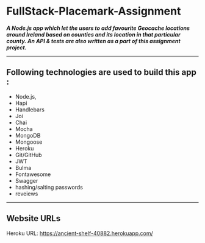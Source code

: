 # FullStack-Placemark-Assignment

***A Node.js app which let the users to add favourite Geocache locations around Ireland based on counties and its location in that particular county. An API & tests are also written as a part of this assignment project.***

---
## Following technologies are used to build this app :

- Node.js,
- Hapi
- Handlebars
- Joi
- Chai
- Mocha
- MongoDB
- Mongoose
- Heroku
- Git/GitHub
- JWT
- Bulma
- Fontawesome
- Swagger
- hashing/salting passwords
- reveiews 

---

## Website URLs

Heroku URL: https://ancient-shelf-40882.herokuapp.com/

